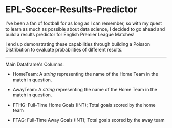 # EPL-Soccer-Results-Predictor

I've been a fan of football for as long as I can remember, so with my quest to learn as much as possible about data science, I decided to go ahead and build a results predictor for English Premier League Matches!

I end up demonstrating these capabilities through building a Poisson Distribution to evaluate probabilities of different results.

________________________________________

Main Dataframe's Columns:

- HomeTeam: A *string* representing the name of the Home Team in the match in question.

- AwayTeam: A *string* representing the name of the Home Team in the match in question.

- FTHG: Full-Time Home Goals (INT); Total goals scored by the home team 

- FTAG: Full-Time Away Goals (INT); Total goals scored by the away team
